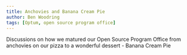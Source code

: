 ```yaml
---
title: Anchovies and Banana Cream Pie
author: Ben Woodring
tags: [Optum, open source program office]
---
```


Discussions on how we matured our Open Source Program Office from anchovies on our pizza to a wonderful dessert - Banana Cream Pie
